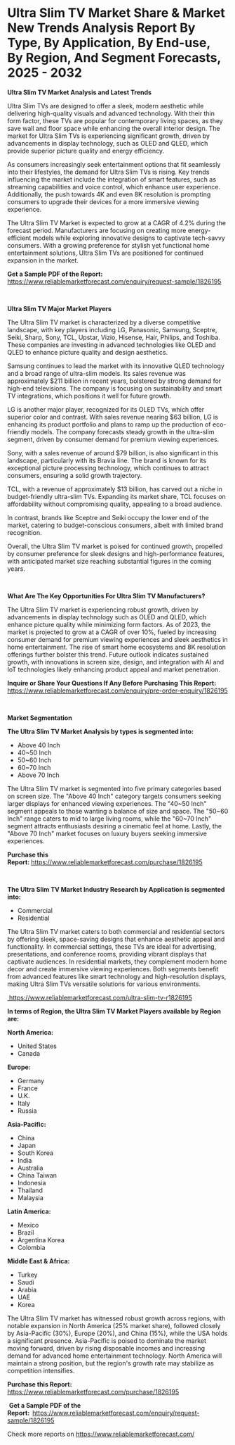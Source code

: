 <p><h1>Ultra Slim TV Market Share & Market New Trends Analysis Report By Type, By Application, By End-use, By Region, And Segment Forecasts, 2025 - 2032</h1></p><p><strong>Ultra Slim TV Market Analysis and Latest Trends</strong></p>
<p><p>Ultra Slim TVs are designed to offer a sleek, modern aesthetic while delivering high-quality visuals and advanced technology. With their thin form factor, these TVs are popular for contemporary living spaces, as they save wall and floor space while enhancing the overall interior design. The market for Ultra Slim TVs is experiencing significant growth, driven by advancements in display technology, such as OLED and QLED, which provide superior picture quality and energy efficiency.</p><p>As consumers increasingly seek entertainment options that fit seamlessly into their lifestyles, the demand for Ultra Slim TVs is rising. Key trends influencing the market include the integration of smart features, such as streaming capabilities and voice control, which enhance user experience. Additionally, the push towards 4K and even 8K resolution is prompting consumers to upgrade their devices for a more immersive viewing experience.</p><p>The Ultra Slim TV Market is expected to grow at a CAGR of 4.2% during the forecast period. Manufacturers are focusing on creating more energy-efficient models while exploring innovative designs to captivate tech-savvy consumers. With a growing preference for stylish yet functional home entertainment solutions, Ultra Slim TVs are positioned for continued expansion in the market.</p></p>
<p><strong>Get a Sample PDF of the Report:&nbsp;</strong> <a href="https://www.reliablemarketforecast.com/enquiry/request-sample/1826195?utm_campaign=2749&utm_medium=2&utm_source=Github&utm_content=ia&utm_term=09042025&utm_id=ultra-slim-tv">https://www.reliablemarketforecast.com/enquiry/request-sample/1826195</a></p>
<p>&nbsp;</p>
<p><strong>Ultra Slim TV Major Market Players</strong></p>
<p><p>The Ultra Slim TV market is characterized by a diverse competitive landscape, with key players including LG, Panasonic, Samsung, Sceptre, Seiki, Sharp, Sony, TCL, Upstar, Vizio, Hisense, Hair, Philips, and Toshiba. These companies are investing in advanced technologies like OLED and QLED to enhance picture quality and design aesthetics.</p><p>Samsung continues to lead the market with its innovative QLED technology and a broad range of ultra-slim models. Its sales revenue was approximately $211 billion in recent years, bolstered by strong demand for high-end televisions. The company is focusing on sustainability and smart TV integrations, which positions it well for future growth.</p><p>LG is another major player, recognized for its OLED TVs, which offer superior color and contrast. With sales revenue nearing $63 billion, LG is enhancing its product portfolio and plans to ramp up the production of eco-friendly models. The company forecasts steady growth in the ultra-slim segment, driven by consumer demand for premium viewing experiences.</p><p>Sony, with a sales revenue of around $79 billion, is also significant in this landscape, particularly with its Bravia line. The brand is known for its exceptional picture processing technology, which continues to attract consumers, ensuring a solid growth trajectory.</p><p>TCL, with a revenue of approximately $13 billion, has carved out a niche in budget-friendly ultra-slim TVs. Expanding its market share, TCL focuses on affordability without compromising quality, appealing to a broad audience.</p><p>In contrast, brands like Sceptre and Seiki occupy the lower end of the market, catering to budget-conscious consumers, albeit with limited brand recognition. </p><p>Overall, the Ultra Slim TV market is poised for continued growth, propelled by consumer preference for sleek designs and high-performance features, with anticipated market size reaching substantial figures in the coming years.</p></p>
<p>&nbsp;</p>
<p><strong>What Are The Key Opportunities For Ultra Slim TV Manufacturers?</strong></p>
<p><p>The Ultra Slim TV market is experiencing robust growth, driven by advancements in display technology such as OLED and QLED, which enhance picture quality while minimizing form factors. As of 2023, the market is projected to grow at a CAGR of over 10%, fueled by increasing consumer demand for premium viewing experiences and sleek aesthetics in home entertainment. The rise of smart home ecosystems and 8K resolution offerings further bolster this trend. Future outlook indicates sustained growth, with innovations in screen size, design, and integration with AI and IoT technologies likely enhancing product appeal and market penetration.</p></p>
<p><strong>Inquire or Share Your Questions If Any Before Purchasing This Report:</strong> <a href="https://www.reliablemarketforecast.com/enquiry/pre-order-enquiry/1826195?utm_campaign=2749&utm_medium=2&utm_source=Github&utm_content=ia&utm_term=09042025&utm_id=ultra-slim-tv">https://www.reliablemarketforecast.com/enquiry/pre-order-enquiry/1826195</a></p>
<p>&nbsp;</p>
<p><strong>Market Segmentation</strong></p>
<p><strong>The Ultra Slim TV Market Analysis by types is segmented into:</strong></p>
<p><ul><li>Above 40 Inch</li><li>40~50 Inch</li><li>50~60 Inch</li><li>60~70 Inch</li><li>Above 70 Inch</li></ul></p>
<p><p>The Ultra Slim TV market is segmented into five primary categories based on screen size. The "Above 40 Inch" category targets consumers seeking larger displays for enhanced viewing experiences. The "40~50 Inch" segment appeals to those wanting a balance of size and space. The "50~60 Inch" range caters to mid to large living rooms, while the "60~70 Inch" segment attracts enthusiasts desiring a cinematic feel at home. Lastly, the "Above 70 Inch" market focuses on luxury buyers seeking immersive experiences.</p></p>
<p><strong>Purchase this Report:&nbsp;</strong><a href="https://www.reliablemarketforecast.com/purchase/1826195?utm_campaign=2749&utm_medium=2&utm_source=Github&utm_content=ia&utm_term=09042025&utm_id=ultra-slim-tv">https://www.reliablemarketforecast.com/purchase/1826195</a></p>
<p>&nbsp;</p>
<p><strong>The Ultra Slim TV Market Industry Research by Application is segmented into:</strong></p>
<p><ul><li>Commercial</li><li>Residential</li></ul></p>
<p><p>The Ultra Slim TV market caters to both commercial and residential sectors by offering sleek, space-saving designs that enhance aesthetic appeal and functionality. In commercial settings, these TVs are ideal for advertising, presentations, and conference rooms, providing vibrant displays that captivate audiences. In residential markets, they complement modern home decor and create immersive viewing experiences. Both segments benefit from advanced features like smart technology and high-resolution displays, making Ultra Slim TVs versatile solutions for various environments.</p></p>
<p><a href="https://www.reliablemarketforecast.com/ultra-slim-tv-r1826195?utm_campaign=2749&utm_medium=2&utm_source=Github&utm_content=ia&utm_term=09042025&utm_id=ultra-slim-tv">&nbsp;https://www.reliablemarketforecast.com/ultra-slim-tv-r1826195</a></p>
<p><strong>In terms of Region, the Ultra Slim TV Market Players available by Region are:</strong></p>
<p>
    <p> <strong> North America: </strong>
        <ul>
            <li>United States</li>
            <li>Canada</li>
        </ul>
        </p> 
    <p> <strong> Europe: </strong>
        <ul>
            <li>Germany</li>
            <li>France</li>
            <li>U.K.</li>
            <li>Italy</li>
            <li>Russia</li>
        </ul>
        </p> 
    <p> <strong> Asia-Pacific: </strong>
        <ul>
            <li>China</li>
            <li>Japan</li>
            <li>South Korea</li>
            <li>India</li>
            <li>Australia</li>
            <li>China Taiwan</li>
            <li>Indonesia</li>
            <li>Thailand</li>
            <li>Malaysia</li>
        </ul>
        </p> 
    <p> <strong> Latin America: </strong>
        <ul>
            <li>Mexico</li>
            <li>Brazil</li>
            <li>Argentina Korea</li>
            <li>Colombia</li>
        </ul>
        </p> 
    <p> <strong> Middle East & Africa: </strong>
        <ul>
            <li>Turkey</li>
            <li>Saudi</li>
            <li>Arabia</li>
            <li>UAE</li>
            <li>Korea</li>
        </ul>
    </p>
    </p>
<p><p>The Ultra Slim TV market has witnessed robust growth across regions, with notable expansion in North America (25% market share), followed closely by Asia-Pacific (30%), Europe (20%), and China (15%), while the USA holds a significant presence. Asia-Pacific is poised to dominate the market moving forward, driven by rising disposable incomes and increasing demand for advanced home entertainment technology. North America will maintain a strong position, but the region's growth rate may stabilize as competition intensifies.</p></p>
<p><strong>Purchase this Report: </strong><a href="https://www.reliablemarketforecast.com/purchase/1826195?utm_campaign=2749&utm_medium=2&utm_source=Github&utm_content=ia&utm_term=09042025&utm_id=ultra-slim-tv">https://www.reliablemarketforecast.com/purchase/1826195</a></p>
<p>&nbsp;<strong>Get a Sample PDF of the Report:&nbsp;&nbsp;</strong><a href="https://www.reliablemarketforecast.com/enquiry/request-sample/1826195?utm_campaign=2749&utm_medium=2&utm_source=Github&utm_content=ia&utm_term=09042025&utm_id=ultra-slim-tv">https://www.reliablemarketforecast.com/enquiry/request-sample/1826195</a></p>
<p><strong></strong></p>
<p>Check more reports on <a href="https://www.reliablemarketforecast.com/?utm_campaign=2749&utm_medium=2&utm_source=Github&utm_content=ia&utm_term=09042025&utm_id=ultra-slim-tv">https://www.reliablemarketforecast.com/</a></p>